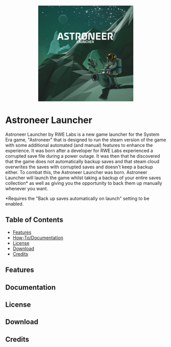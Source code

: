 <p align="center">
<img height=300px src="https://github.com/RWELabs/Astroneer-Launcher/raw/main/web/HeroImage.jpg?raw=true">
</p>

# Astroneer Launcher

Astroneer Launcher by RWE Labs is a new game launcher for the System Era game, "Astroneer" that is designed to run the steam version of the game with some additional automated (and manual) features to enhance the experience. It was born after a developer for RWE Labs experienced a corrupted save file during a power outage. It was then that he discovered that the game does not automatically backup saves and that steam cloud overwrites the saves with corrupted saves and doesn't keep a backup either. To combat this, the Astroneer Launcher was born. Astroneer Launcher will launch the game whilst taking a backup of your entire saves collection* as well as giving you the opportunity to back them up manually whenever you want.

*Requires the "Back up saves automatically on launch" setting to be enabled.


## Table of Contents

- [Features](#features)
- [How-To/Documentation](#documentation)
- [License](#license)
- [Download](#download)
- [Credits](#credits)

## Features

## Documentation

## License

## Download

## Credits